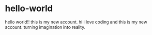 # hello-world
hello world!! this is my new account.
hi i love coding and this is my new account. 
turning imagination into reality.

